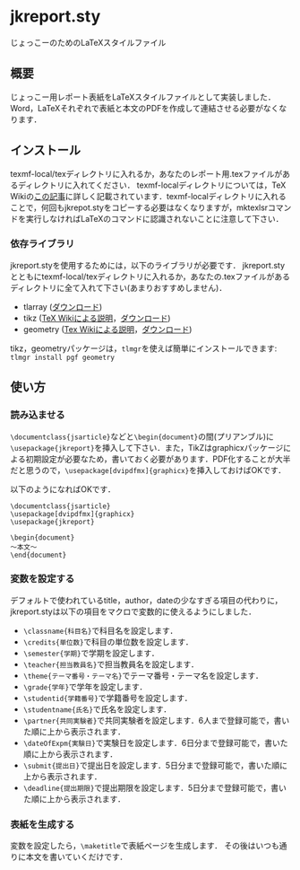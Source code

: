 # jkreport.sty
じょっこーのためのLaTeXスタイルファイル

## 概要
じょっこー用レポート表紙をLaTeXスタイルファイルとして実装しました．
Word，LaTeXそれぞれで表紙と本文のPDFを作成して連結させる必要がなくなります．

## インストール
texmf-local/texディレクトリに入れるか，あなたのレポート用.texファイルがあるディレクトリに入れてください．
texmf-localディレクトリについては，TeX Wikiの[この記事](https://texwiki.texjp.org/?TeX%20%E3%81%AE%E3%83%87%E3%82%A3%E3%83%AC%E3%82%AF%E3%83%88%E3%83%AA%E6%A7%8B%E6%88%90)に詳しく記載されています．texmf-localディレクトリに入れることで，何回もjkrepot.styをコピーする必要はなくなりますが，mktexlsrコマンドを実行しなければLaTeXのコマンドに認識されないことに注意して下さい．

### 依存ライブラリ
jkreport.styを使用するためには，以下のライブラリが必要です．
jkreport.styとともにtexmf-local/texディレクトリに入れるか，あなたの.texファイルがあるディレクトリに全て入れて下さい(あまりおすすめしません)．

- tlarray ([ダウンロード](https://github.com/wtsnjp/TLArray))
- tikz ([TeX Wikiによる説明](https://texwiki.texjp.org/?TikZ)，[ダウンロード](http://www.ctan.org/pkg/pgf))
- geometry ([Tex Wikiによる説明](https://texwiki.texjp.org/?geometry)，[ダウンロード](https://www.ctan.org/pkg/geometry))

tikz，geometryパッケージは，`tlmgr`を使えば簡単にインストールできます: `tlmgr install pgf geometry`

## 使い方
### 読み込ませる
`\documentclass{jsarticle}`などと`\begin{document}`の間(プリアンブル)に`\usepackage{jkreport}`を挿入して下さい．また，TikZはgraphicxパッケージによる初期設定が必要なため，書いておく必要があります．PDF化することが大半だと思うので，`\usepackage[dvipdfmx]{graphicx}`を挿入しておけばOKです．

以下のようになればOKです．

```
\documentclass{jsarticle}
\usepackage[dvipdfmx]{graphicx}
\usepackage{jkreport}

\begin{document}
〜本文〜
\end{document}
```

### 変数を設定する
デフォルトで使われているtitle，author，dateの少なすぎる項目の代わりに，jkreport.styは以下の項目をマクロで変数的に使えるようにしました．

- `\classname{科目名}`で科目名を設定します．
- `\credits{単位数}`で科目の単位数を設定します．
- `\semester{学期}`で学期を設定します．
- `\teacher{担当教員名}`で担当教員名を設定します．
- `\theme{テーマ番号・テーマ名}`でテーマ番号・テーマ名を設定します．
- `\grade{学年}`で学年を設定します．
- `\studentid{学籍番号}`で学籍番号を設定します．
- `\studentname{氏名}`で氏名を設定します．
- `\partner{共同実験者}`で共同実験者を設定します．6人まで登録可能で，書いた順に上から表示されます．
- `\dateOfExpm{実験日}`で実験日を設定します．6日分まで登録可能で，書いた順に上から表示されます．
- `\submit{提出日}`で提出日を設定します．5日分まで登録可能で，書いた順に上から表示されます．
- `\deadline{提出期限}`で提出期限を設定します．5日分まで登録可能で，書いた順に上から表示されます．

### 表紙を生成する
変数を設定したら，`\maketitle`で表紙ページを生成します．
その後はいつも通りに本文を書いていくだけです．
